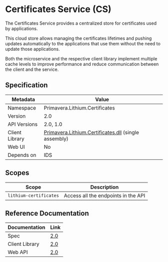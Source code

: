# Certificates Service (CS)

The Certificates Service provides a centralized store for certificates used by applications.

This cloud store allows managing the certificates lifetimes and pushing updates automatically to the applications that use them without the need to update those applications.

Both the microservice and the respective client library implement multiple cache levels to improve performance and reduce communication between the client and the service.

## Specification

<!-- markdown-link-check-disable -->
| Metadata | Value |
| - | - |
| Namespace | Primavera.Lithium.Certificates |
| Version | 2.0 |
| API Versions | 2.0, 1.0 |
| Client Library | [Primavera.Lithium.Certificates.dll](http://nuget.primaverabss.com:82/feeds/public-lithium-general/Primavera.Lithium.Certificates) (single assembly) |
| Web UI | No |
| Depends on | IDS |
<!-- markdown-link-check-enable -->

## Scopes

| Scope | Description |
| - | - |
| `lithium-certificates` | Access all the endpoints in the API |

## Reference Documentation

| Documentation | Link |
| - | - |
| Spec | [2.0](./specs/cs-spec-2.0.md) |
| Client Library | [2.0](https://cs.lithium.primaverabss.com/.doc/clientlib) |
| Web API | [2.0](https://cs.lithium.primaverabss.com/.doc/webapi) |
